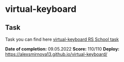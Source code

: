   virtual-keyboard
  ===============
  
  Task
  ------------

  Task you can find here [virtual-keyboard RS School task](https://github.com/rolling-scopes-school/tasks/blob/master/tasks/virtual-keyboard/virtual-keyboard-en.md)

  **Date of completion:** 09.05.2022
  **Score:** 110/110 
  **Deploy:** https://alexsmirnova13.github.io/virtual-keyboard/